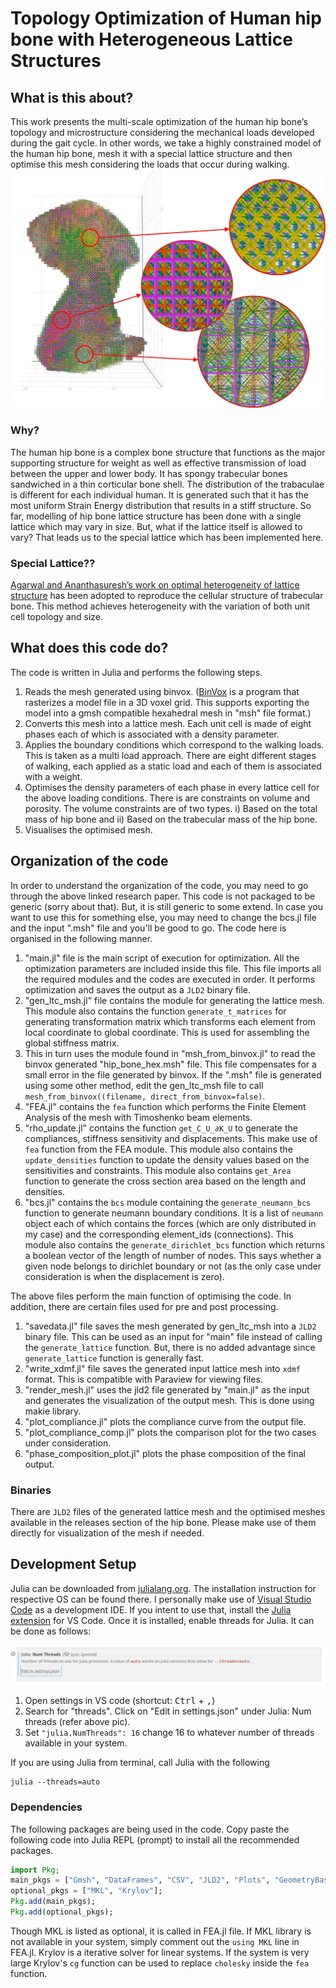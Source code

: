 # Topology Optimization of Human hip bone with Heterogeneous Lattice Structures

## What is this about?
This work presents the multi-scale optimization of the human hip bone’s topology and microstructure considering the mechanical loads developed during the gait cycle. In other words, we take a highly constrained model of the human hip bone, mesh it with a special lattice structure and then optimise this mesh considering the loads that occur during walking.
![output mesh](images/output_mesh_109.jpg)

### Why?
The human hip bone is a complex bone structure that functions as the major supporting structure for weight as well as effective transmission of load between the upper and lower body. It has spongy trabecular bones sandwiched in a thin corticular bone shell. The distribution of the trabaculae is different for each individual human. It is generated such that it has the most uniform Strain Energy distribution that results in a stiff structure. So far, modelling of hip bone lattice structure has been done with a single lattice which may vary in size. But, what if the lattice itself is allowed to vary? That leads us to the special lattice which has been implemented here.

### Special Lattice??
[Agarwal and Ananthasuresh’s work on optimal heterogeneity of lattice structure](http://arxiv.org/abs/2103.02047) has been adopted to reproduce the cellular structure of trabecular bone. This method achieves heterogeneity with the variation of both unit cell topology and size.

## What does this code do?
The code is written in Julia and performs the following steps.

1. Reads the mesh generated using binvox. ([BinVox](https://www.patrickmin.com/binvox/) is a program that rasterizes a model file in a 3D voxel grid. This supports exporting the model into a gmsh compatible hexahedral mesh in "msh" file format.)
2. Converts this mesh into a lattice mesh. Each unit cell is made of eight phases each of which is associated with a density parameter.
3. Applies the boundary conditions which correspond to the walking loads. This is taken as a multi load approach. There are eight different stages of walking, each applied as a static load and each of them is associated with a weight.
4. Optimises the density parameters of each phase in every lattice cell for the above loading conditions. There is are constraints on volume and porosity. The volume constraints are of two types. i) Based on the total mass of hip bone and ii) Based on the trabecular mass of the hip bone.
5. Visualises the optimised mesh.

## Organization of the code
In order to understand the organization of the code, you may need to go through the above linked research paper. This code is not packaged to be generic (sorry about that). But, it is still generic to some extend. In case you want to use this for something else, you may need to change the bcs.jl file and the input ".msh" file and you'll be good to go. The code here is organised in the following manner.

1. "main.jl" file is the main script of execution for optimization. All the optimization parameters are included inside this file. This file imports all the required modules and the codes are executed in order. It performs optimization and saves the output as a `JLD2` binary file.
2. "gen_ltc_msh.jl" file contains the module for generating the lattice mesh. This module also contains the function `generate_t_matrices` for generating transformation matrix which transforms each element from local coordinate to global coordinate. This is used for assembling the global stiffness matrix.
3. This in turn uses the module found in "msh_from_binvox.jl" to read the binvox generated "hip_bone_hex.msh" file. This file compensates for a small error in the file generated by binvox. If the ".msh" file is generated using some other method, edit the gen_ltc_msh file to call `mesh_from_binvox((filename, direct_from_binvox=false)`.
4. "FEA.jl" contains the `fea` function which performs the Finite Element Analysis of the mesh with Timoshenko beam elements.
5. "rho_update.jl" contains the function `get_C_U_∂K_U` to generate the compliances, stiffness sensitivity and displacements. This make use of `fea` function from the FEA module. This module also contains the `update_densities` function to update the density values based on the sensitivities and constraints. This module also contains `get_Area` function to generate the cross section area based on the length and densities.
6. "bcs.jl" contains the `bcs` module containing the `generate_neumann_bcs` function to generate neumann boundary conditions. It is a list of `neumann` object each of which contains the forces (which are only distributed in my case) and the corresponding element_ids (connections). This module also contains the `generate_dirichlet_bcs` function which returns a boolean vector of the length of number of nodes. This says whether a given node belongs to dirichlet boundary or not (as the only case under consideration is when the displacement is zero).

The above files perform the main function of optimising the code. In addition, there are certain files used for pre and post processing.

1. "savedata.jl" file saves the mesh generated by gen_ltc_msh into a `JLD2` binary file. This can be used as an input for "main" file instead of calling the `generate_lattice` function. But, there is no added advantage since `generate_lattice` function is generally fast.
2. "write_xdmf.jl" file saves the generated input lattice mesh into `xdmf` format. This is compatible with Paraview for viewing files.
3. "render_mesh.jl" uses the jld2 file generated by "main.jl" as the input and generates the visualization of the output mesh. This is done using makie library.
4. "plot_compliance.jl" plots the compliance curve from the output file.
5. "plot_compliance_comp.jl" plots the comparison plot for the two cases under consideration.
6. "phase_composition_plot.jl" plots the phase composition of the final output.


### Binaries
There are `JLD2` files of the generated lattice mesh and the optimised meshes available in the releases section of the hip bone. Please make use of them directly for visualization of the mesh if needed.

## Development Setup
Julia can be downloaded from [julialang.org](https://julialang.org/). The installation instruction for respective OS can be found there. I personally make use of [Visual Studio Code](https://code.visualstudio.com/) as a development IDE. If you intent to use that, install the [Julia extension](https://www.julia-vscode.org/docs/stable/gettingstarted/) for VS Code. Once it is installed, enable threads for Julia. It can be done as follows:

![Julia threads](images/julia_num_threads.png)

1. Open settings in VS code (shortcut: <kbd>Ctrl</kbd> + <kbd>,</kbd>)
2. Search for "threads". Click on "Edit in settings.json" under Julia: Num threads (refer above pic).
3. Set `"julia.NumThreads": 16` change 16 to whatever number of threads available in your system.

If you are using Julia from terminal, call Julia with the following

```
julia --threads=auto
```

### Dependencies
The following packages are being used in the code. Copy paste the following code into Julia REPL (prompt) to install all the recommended packages.

```Julia
import Pkg;
main_pkgs = ["Gmsh", "DataFrames", "CSV", "JLD2", "Plots", "GeometryBasics", "GLMakie", "Colors"];
optional_pkgs = ["MKL", "Krylov"];
Pkg.add(main_pkgs);
Pkg.add(optional_pkgs);
```
Though MKL is listed as optional, it is called in FEA.jl file. If MKL library is not available in your system, simply comment out the `using MKL` line in FEA.jl. Krylov is a iterative solver for linear systems. If the system is very large Krylov's `cg` function can be used to replace `cholesky` inside the `fea` function.



